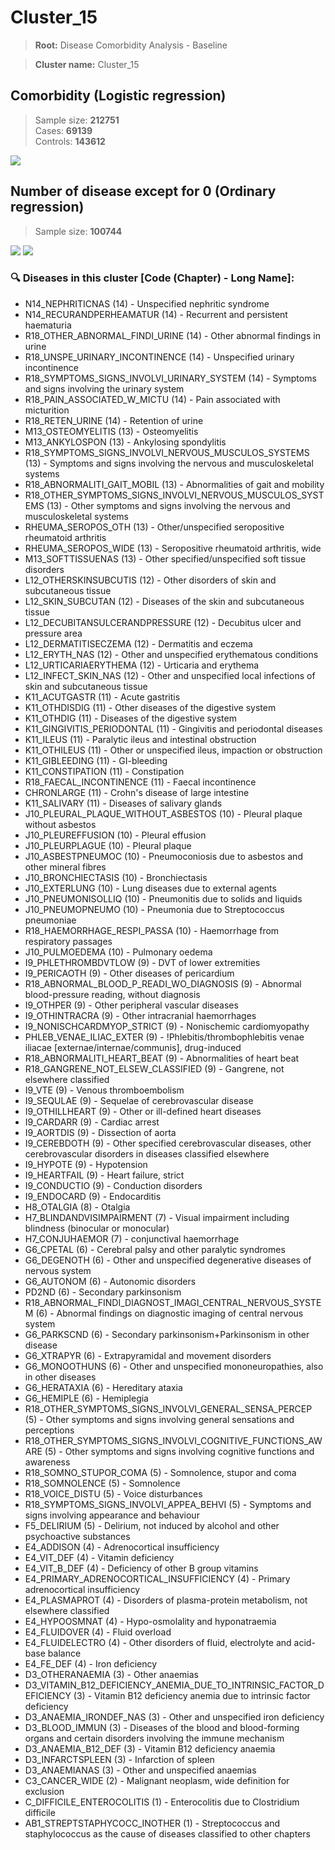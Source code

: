 # Cluster_15

> **Root:** Disease Comorbidity Analysis - Baseline

> **Cluster name:** Cluster_15  

## Comorbidity (Logistic regression)
> Sample size: **212751**  
> Cases: **69139**  
> Controls: **143612**
<img src="/Cluster/Figures/Incidence/LG/Cluster_15.png" />
<CsvTable src="/public/Cluster/Data/Incidence/LG/LG_Cluster_15.csv" label="🔍 View full results" />

## Number of disease except for 0 (Ordinary regression)
> Sample size: **100744**
<img src="/Cluster/Figures/Incidence/Histogram/Cluster_15_in.png" />
<CsvTable src="/public/Cluster/Data/Incidence/Histogram/Cluster_15_in.csv" label="🔍 View full results" />

<img src="/Cluster/Figures/Incidence/ORD/Cluster_15.png" />
<CsvTable src="/public/Cluster/Data/Incidence/ORD/ORD_Cluster_15.csv" label="🔍 View full results" />

### 🔍 Diseases in this cluster [Code (Chapter) - Long Name]:
- N14_NEPHRITICNAS (14) - Unspecified nephritic syndrome
- N14_RECURANDPERHEAMATUR (14) - Recurrent and persistent haematuria
- R18_OTHER_ABNORMAL_FINDI_URINE (14) - Other abnormal findings in urine
- R18_UNSPE_URINARY_INCONTINENCE (14) - Unspecified urinary incontinence
- R18_SYMPTOMS_SIGNS_INVOLVI_URINARY_SYSTEM (14) - Symptoms and signs involving the urinary system
- R18_PAIN_ASSOCIATED_W_MICTU (14) - Pain associated with micturition
- R18_RETEN_URINE (14) - Retention of urine
- M13_OSTEOMYELITIS (13) - Osteomyelitis
- M13_ANKYLOSPON (13) - Ankylosing spondylitis
- R18_SYMPTOMS_SIGNS_INVOLVI_NERVOUS_MUSCULOS_SYSTEMS (13) - Symptoms and signs involving the nervous and musculoskeletal systems
- R18_ABNORMALITI_GAIT_MOBIL (13) - Abnormalities of gait and mobility
- R18_OTHER_SYMPTOMS_SIGNS_INVOLVI_NERVOUS_MUSCULOS_SYSTEMS (13) - Other symptoms and signs involving the nervous and musculoskeletal systems
- RHEUMA_SEROPOS_OTH (13) - Other/unspecified seropositive rheumatoid arthritis
- RHEUMA_SEROPOS_WIDE (13) - Seropositive rheumatoid arthritis, wide
- M13_SOFTTISSUENAS (13) - Other specified/unspecified soft tissue disorders
- L12_OTHERSKINSUBCUTIS (12) - Other disorders of skin and subcutaneous tissue
- L12_SKIN_SUBCUTAN (12) - Diseases of the skin and subcutaneous tissue
- L12_DECUBITANSULCERANDPRESSURE (12) - Decubitus ulcer and pressure area
- L12_DERMATITISECZEMA (12) - Dermatitis and eczema
- L12_ERYTH_NAS (12) - Other and unspecified erythematous conditions
- L12_URTICARIAERYTHEMA (12) - Urticaria and erythema
- L12_INFECT_SKIN_NAS (12) - Other and unspecified local infections of skin and subcutaneous tissue
- K11_ACUTGASTR (11) - Acute gastritis
- K11_OTHDISDIG (11) - Other diseases of the digestive system
- K11_OTHDIG (11) - Diseases of the digestive system
- K11_GINGIVITIS_PERIODONTAL (11) - Gingivitis and periodontal diseases
- K11_ILEUS (11) - Paralytic ileus and intestinal obstruction
- K11_OTHILEUS (11) - Other or unspecified ileus, impaction or obstruction
- K11_GIBLEEDING (11) - GI-bleeding
- K11_CONSTIPATION (11) - Constipation
- R18_FAECAL_INCONTINENCE (11) - Faecal incontinence
- CHRONLARGE (11) - Crohn's disease of large intestine
- K11_SALIVARY (11) - Diseases of salivary glands
- J10_PLEURAL_PLAQUE_WITHOUT_ASBESTOS (10) - Pleural plaque without asbestos
- J10_PLEUREFFUSION (10) - Pleural effusion
- J10_PLEURPLAGUE (10) - Pleural plaque
- J10_ASBESTPNEUMOC (10) - Pneumoconiosis due to asbestos and other mineral fibres
- J10_BRONCHIECTASIS (10) - Bronchiectasis
- J10_EXTERLUNG (10) - Lung diseases due to external agents
- J10_PNEUMONISOLLIQ (10) - Pneumonitis due to solids and liquids
- J10_PNEUMOPNEUMO (10) - Pneumonia due to Streptococcus pneumoniae
- R18_HAEMORRHAGE_RESPI_PASSA (10) - Haemorrhage from respiratory passages
- J10_PULMOEDEMA (10) - Pulmonary oedema
- I9_PHLETHROMBDVTLOW (9) - DVT of lower extremities
- I9_PERICAOTH (9) - Other diseases of pericardium
- R18_ABNORMAL_BLOOD_P_READI_WO_DIAGNOSIS (9) - Abnormal blood-pressure reading, without diagnosis
- I9_OTHPER (9) - Other peripheral vascular diseases
- I9_OTHINTRACRA (9) - Other intracranial haemorrhages
- I9_NONISCHCARDMYOP_STRICT (9) - Nonischemic cardiomyopathy
- PHLEB_VENAE_ILIAC_EXTER (9) - !Phlebitis/thrombophlebitis venae iliacae [externae/internae/communis], drug-induced
- R18_ABNORMALITI_HEART_BEAT (9) - Abnormalities of heart beat
- R18_GANGRENE_NOT_ELSEW_CLASSIFIED (9) - Gangrene, not elsewhere classified
- I9_VTE (9) - Venous thromboembolism
- I9_SEQULAE (9) - Sequelae of cerebrovascular disease
- I9_OTHILLHEART (9) - Other or ill-defined heart diseases
- I9_CARDARR (9) - Cardiac arrest
- I9_AORTDIS (9) - Dissection of aorta
- I9_CEREBDOTH (9) - Other specified cerebrovascular diseases, other cerebrovascular disorders in diseases classified elsewhere
- I9_HYPOTE (9) - Hypotension
- I9_HEARTFAIL (9) - Heart failure, strict
- I9_CONDUCTIO (9) - Conduction disorders
- I9_ENDOCARD (9) - Endocarditis
- H8_OTALGIA (8) - Otalgia
- H7_BLINDANDVISIMPAIRMENT (7) - Visual impairment including blindness (binocular or monocular)
- H7_CONJUHAEMOR (7) - conjunctival haemorrhage
- G6_CPETAL (6) - Cerebral palsy and other paralytic syndromes
- G6_DEGENOTH (6) - Other and unspecified degenerative diseases of nervous system
- G6_AUTONOM (6) - Autonomic disorders
- PD2ND (6) - Secondary parkinsonism
- R18_ABNORMAL_FINDI_DIAGNOST_IMAGI_CENTRAL_NERVOUS_SYSTEM (6) - Abnormal findings on diagnostic imaging of central nervous system
- G6_PARKSCND (6) - Secondary parkinsonism+Parkinsonism in other disease
- G6_XTRAPYR (6) - Extrapyramidal and movement disorders
- G6_MONOOTHUNS (6) - Other and unspecified mononeuropathies, also in other diseases
- G6_HERATAXIA (6) - Hereditary ataxia
- G6_HEMIPLE (6) - Hemiplegia
- R18_OTHER_SYMPTOMS_SIGNS_INVOLVI_GENERAL_SENSA_PERCEP (5) - Other symptoms and signs involving general sensations and perceptions
- R18_OTHER_SYMPTOMS_SIGNS_INVOLVI_COGNITIVE_FUNCTIONS_AWARE (5) - Other symptoms and signs involving cognitive functions and awareness
- R18_SOMNO_STUPOR_COMA (5) - Somnolence, stupor and coma
- R18_SOMNOLENCE (5) - Somnolence
- R18_VOICE_DISTU (5) - Voice disturbances
- R18_SYMPTOMS_SIGNS_INVOLVI_APPEA_BEHVI (5) - Symptoms and signs involving appearance and behaviour
- F5_DELIRIUM (5) - Delirium, not induced by alcohol and other psychoactive substances
- E4_ADDISON (4) - Adrenocortical insufficiency
- E4_VIT_DEF (4) - Vitamin deficiency
- E4_VIT_B_DEF (4) - Deficiency of other B group vitamins
- E4_PRIMARY_ADRENOCORTICAL_INSUFFICIENCY (4) - Primary adrenocortical insufficiency
- E4_PLASMAPROT (4) - Disorders of plasma-protein metabolism, not elsewhere classified
- E4_HYPOOSMNAT (4) - Hypo-osmolality and hyponatraemia
- E4_FLUIDOVER (4) - Fluid overload
- E4_FLUIDELECTRO (4) - Other disorders of fluid, electrolyte and acid-base balance
- E4_FE_DEF (4) - Iron deficiency
- D3_OTHERANAEMIA (3) - Other anaemias
- D3_VITAMIN_B12_DEFICIENCY_ANEMIA_DUE_TO_INTRINSIC_FACTOR_DEFICIENCY (3) - Vitamin B12 deficiency anemia due to intrinsic factor deficiency
- D3_ANAEMIA_IRONDEF_NAS (3) - Other and unspecified iron deficiency
- D3_BLOOD_IMMUN (3) - Diseases of the blood and blood-forming organs and certain disorders involving the immune mechanism
- D3_ANAEMIA_B12_DEF (3) - Vitamin B12 deficiency anaemia
- D3_INFARCTSPLEEN (3) - Infarction of spleen
- D3_ANAEMIANAS (3) - Other and unspecified anaemias
- C3_CANCER_WIDE (2) - Malignant neoplasm, wide definition for exclusion
- C_DIFFICILE_ENTEROCOLITIS (1) - Enterocolitis due to Clostridium difficile
- AB1_STREPTSTAPHYCOCC_INOTHER (1) - Streptococcus and staphylococcus as the cause of diseases classified to other chapters
